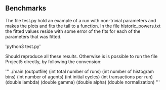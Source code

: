 ## Benchmarks 
The file test.py hold an example of a run with non-trivial parameters and makes the plots and fits the tail to a function. In the file historic_powers.txt the fitted values reside with some error of the fits for each of the parameters that was fitted. 

'python3 test.py'

Should reproduce all these results.
Otherwise is is possible to run the file Project5 directly, by following the convension:

'''
./main (outputfile) (int total number of runs)  (int number of histogram bins) (int number of agents) (int initial cycles) (int transactions per run) (double lambda) (double gamma) (double alpha) (double normalization)
'''
